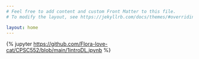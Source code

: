 ```yaml
---
# Feel free to add content and custom Front Matter to this file.
# To modify the layout, see https://jekyllrb.com/docs/themes/#overriding-theme-defaults

layout: home
---
```

{% jupyter https://github.com/Flora-love-cat/CPSC552/blob/main/1introDL.ipynb %}

<!-- <!DOCTYPE html>
<html>
<head>
	<title>My Jupyter Notebook</title>
</head>
<body>
	<iframe src="https://github.com/Flora-love-cat/CPSC552/blob/main/1introDL.ipynb" width="100%" height="800"></iframe>
</body>
</html> -->